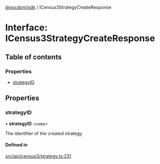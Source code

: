 [@vocdoni/sdk](/sdk) / ICensus3StrategyCreateResponse

# Interface: ICensus3StrategyCreateResponse

## Table of contents

### Properties

- [strategyID](ICensus3StrategyCreateResponse#strategyid)

## Properties

### strategyID

• **strategyID**: `number`

The identifier of the created strategy

#### Defined in

[src/api/census3/strategy.ts:231](https://github.com/vocdoni/vocdoni-sdk/blob/179c92b4cecfec787d968dc02b519f64ee15c5d3/src/api/census3/strategy.ts#L231)
